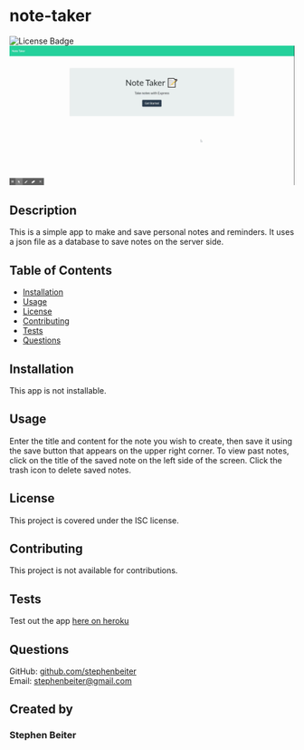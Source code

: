 # note-taker
![License Badge](https://img.shields.io/badge/license-ISC-green)
![notetakergif](/img/note-taker.gif?raw=true "note-taker")
## Description
This is a simple app to make and save personal notes and reminders.  It uses a json file as a database to save notes on the server side.
## Table of Contents
* [Installation](#Installation)
* [Usage](#Usage)
* [License](#License)
* [Contributing](#Contributing)
* [Tests](#Tests)
* [Questions](#Questions)
## Installation
This app is not installable.
## Usage
Enter the title and content for the note you wish to create, then save it using the save button that appears on the upper right corner.  To view past notes, click on the title of the saved note on the left side of the screen.  Click the trash icon to delete saved notes.
## License
This project is covered under the ISC license.
## Contributing
This project is not available for contributions.
## Tests
Test out the app [here on heroku](https://peaceful-hamlet-95311.herokuapp.com/)
## Questions
GitHub: [github.com/stephenbeiter](http://github.com/stephenbeiter)  
Email: [stephenbeiter@gmail.com](mailto:stephenbeiter@gmail.com)
## Created by
### Stephen Beiter
